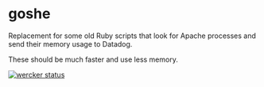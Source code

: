 goshe
===========

Replacement for some old Ruby scripts that look for Apache processes and send their memory usage to Datadog.

These should be much faster and use less memory.

[![wercker status](https://app.wercker.com/status/f25e70250066e5f1e03744ef4d5be79e/m "wercker status")](https://app.wercker.com/project/bykey/f25e70250066e5f1e03744ef4d5be79e)
